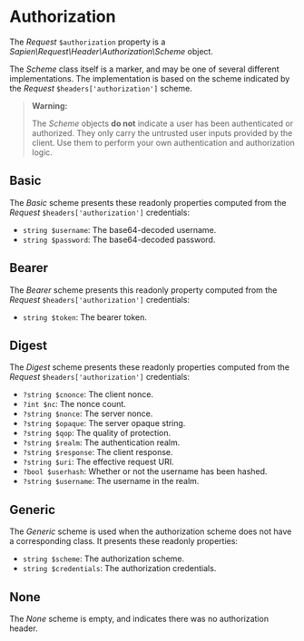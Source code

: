 # Authorization

The _Request_ `$authorization` property is
a _Sapien\Request\Header\Authorization\Scheme_ object.

The _Scheme_ class itself is a marker, and may be one of several
different implementations. The implementation is based on the scheme indicated
by the _Request_ `$headers['authorization']` scheme.

> **Warning:**
>
> The _Scheme_ objects **do not** indicate a user has been authenticated or
> authorized. They only carry the untrusted user inputs provided by the client.
> Use them to perform your own authentication and authorization logic.

## Basic

The _Basic_ scheme presents these readonly properties computed from
the _Request_ `$headers['authorization']` credentials:

- `string $username`: The base64-decoded username.
- `string $password`: The base64-decoded password.

## Bearer

The _Bearer_ scheme presents this readonly property computed from the _Request_
`$headers['authorization']` credentials:

- `string $token`: The bearer token.

## Digest

The _Digest_ scheme presents these readonly properties computed from
the _Request_ `$headers['authorization']` credentials:

- `?string $cnonce`: The client nonce.
- `?int $nc`: The nonce count.
- `?string $nonce`: The server nonce.
- `?string $opaque`: The server opaque string.
- `?string $qop`: The quality of protection.
- `?string $realm`: The authentication realm.
- `?string $response`: The client response.
- `?string $uri`: The effective request URI.
- `?bool $userhash`: Whether or not the username has been hashed.
- `?string $username`: The username in the realm.

## Generic

The _Generic_ scheme is used when the authorization scheme does not
have a corresponding class. It presents these readonly properties:

- `string $scheme`: The authorization scheme.
- `string $credentials`: The authorization credentials.

## None

The _None_ scheme is empty, and indicates there was no authorization header.
